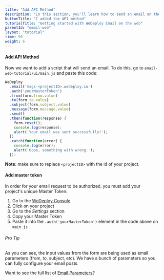 ```yaml
---
title: "Add API Method"
description: "In this section, you'll learn how to send an email on the web using the WeDeploy API Client."
buttonTitle: "I added the API method"
tutorialTitle: "Getting started with WeDeploy Email on the web"
parentId: "email-web"
layout: "tutorial"
time: 90
weight: 6
---
```


#### Add API Method

Now we want to add a script that will send an email. To do this, go to `email-web-tutorial/ui/main.js` and paste this code:

```javascript
WeDeploy
  .email('msgs-<projectID>.wedeploy.io')
  .auth('yourMasterToken')
  .from(form.from.value)
  .to(form.to.value)
  .subject(form.subject.value)
  .message(form.message.value)
  .send()
  .then(function(response) {
    form.reset();
    console.log(response);
    alert('Your email was sent successfully!');
  })
  .catch(function(error) {
    console.log(error);
    alert('Oops, something with wrong.');
  });
```

**Note:** make sure to replace `<projectID>` with the id of your project.

#### Add master token

In order for your email request to be authorized, you must add your project's unique Master Token.

1. Go to the <a href="https://console.wedeploy.com" target="_blank">WeDeploy Console</a>
2. Click on your project
3. Go to the _Settings_ section
4. Copy your Master Token
5. Paste it into the `.auth('yourMasterToken')` element in the code above on `main.js`

<aside>

###### <span class="icon-16-star"></span> Pro Tip

As you can see, the input values from the form are being used as email parameters (from, to, subject, etc). We have a bunch of parameters so you can fully configure your email posts.

Want to see the full list of <a href="/docs/email/sending-email/" target="_blank">Email Parameters</a>?

</aside>
